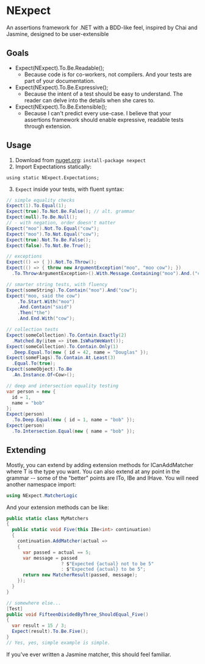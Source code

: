 # NExpect
An assertions framework for .NET with a BDD-like feel, inspired by Chai and Jasmine, designed to be user-extensible

## Goals
- Expect(NExpect).To.Be.Readable();
  - Because code is for co-workers, not compilers. And your tests are part of your documentation.
- Expect(NExpect).To.Be.Expressive();
  - Because the intent of a test should be easy to understand. The reader can delve into the details when she cares to.
- Expect(NExpect).To.Be.Extensible();
  - Because I can't predict every use-case. I believe that your assertions framework should enable expressive, readable tests through extension.

## Usage
1. Download from [nuget.org](https://nuget.org): `install-package nexpect`
2. Import Expectations statically:
```
using static NExpect.Expectations;
```
3. `Expect` inside your tests, with fluent syntax:
```csharp
// simple equality checks
Expect(1).To.Equal(1);
Expect(true).To.Not.Be.False(); // alt. grammar
Expect(null).To.Be.Null();
// - with negation, order doesn't matter
Expect("moo").Not.To.Equal("cow");
Expect("moo").To.Not.Equal("cow");
Expect(true).Not.To.Be.False();
Expect(false).To.Not.Be.True();

// exceptions
Expect(() => { }).Not.To.Throw();
Expect(() => { throw new ArgumentException("moo", "moo cow"); })
  .To.Throw<ArgumentException>().With.Message.Containing("moo").And.("cow");

// smarter string tests, with fluency
Expect(someString).To.Contain("moo").And("cow");
Expect("moo, said the cow")
    .To.Start.With("moo")
    .And.Contain("said")
    .Then("the")
    .And.End.With("cow");

// collection tests
Expect(someCollection).To.Contain.Exactly(2)
  .Matched.By(item => item.IsWhatWeWant());
Expect(someCollection).To.Contain.Only(1)
  .Deep.Equal.To(new { id = 42, name = "Douglas" });
Expect(someFlags).To.Contain.At.Least(3)
  .Equal.To(true);
Expect(someObject).To.Be
  .An.Instance.Of<Cow>();

// deep and intersection equality testing
var person = new {
  id = 1,
  name = "bob"
};
Expect(person)
  .To.Deep.Equal(new { id = 1, name = "bob" });
Expect(person)
  .To.Intersection.Equal(new { name = "bob" });
```

## Extending
Mostly, you can extend by adding extension methods for ICanAddMatcher<T> where T is the
type you want. You can also extend at any point in the grammar -- some of the "better"
points are ITo<T>, IBe<T> and IHave<T>. You will need another namespace import:
```csharp
using NExpect.MatcherLogic
```
And your extension methods can be like:

```csharp
public static class MyMatchers
{
  public static void Five(this IBe<int> continuation)
  {
    continuation.AddMatcher(actual =>
    {
      var passed = actual == 5;
      var message = passed
                    ? $"Expected {actual} not to be 5"
                    : $"Expected {actual} to be 5";
      return new MatcherResult(passed, message);
    });
  }
}
```

```csharp
// somewhere else...
[Test]
public void FifteenDividedByThree_ShouldEqual_Five()
{
  var result = 15 / 3;
  Expect(result).To.Be.Five();
}
// Yes, yes, simple example is simple.
```

If you've ever written a Jasmine matcher, this should feel familiar.